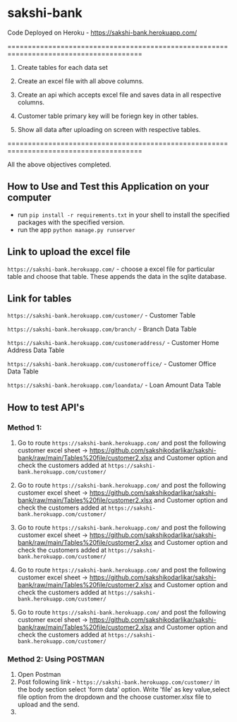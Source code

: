 # sakshi-bank


Code Deployed on Heroku - https://sakshi-bank.herokuapp.com/


=======================================================================================

1. Create tables for each data set

2. Create an excel file with all above columns.

3. Create an api which accepts excel file and saves data in all respective columns.

4. Customer table primary key will be foriegn key in other tables.

5. Show all data after uploading on screen with respective tables.

=======================================================================================

All the above objectives completed.



## How to Use and Test this Application on your computer
- run ```pip install -r requirements.txt```  in your shell to install the specified packages with the specified version.
- run the app ```python manage.py runserver```


## Link to upload the excel file

```https://sakshi-bank.herokuapp.com/```  - choose a excel file for particular table and choose that table. These appends the data in the sqlite database.

## Link for tables

```https://sakshi-bank.herokuapp.com/customer/``` - Customer Table

```https://sakshi-bank.herokuapp.com/branch/``` - Branch Data Table

```https://sakshi-bank.herokuapp.com/customeraddress/``` - Customer Home Address Data Table

```https://sakshi-bank.herokuapp.com/customeroffice/``` - Customer Office Data Table

```https://sakshi-bank.herokuapp.com/loandata/``` - Loan Amount Data Table


## How to test API's

### Method 1:

1. Go to route ```https://sakshi-bank.herokuapp.com/``` and post the following customer excel sheet -> https://github.com/sakshikodarlikar/sakshi-bank/raw/main/Tables%20file/customer2.xlsx and Customer option and check the customers added at ```https://sakshi-bank.herokuapp.com/customer/```

2. Go to route ```https://sakshi-bank.herokuapp.com/``` and post the following customer excel sheet -> https://github.com/sakshikodarlikar/sakshi-bank/raw/main/Tables%20file/customer2.xlsx and Customer option and check the customers added at ```https://sakshi-bank.herokuapp.com/customer/```

3. Go to route ```https://sakshi-bank.herokuapp.com/``` and post the following customer excel sheet -> https://github.com/sakshikodarlikar/sakshi-bank/raw/main/Tables%20file/customer2.xlsx and Customer option and check the customers added at ```https://sakshi-bank.herokuapp.com/customer/```

4. Go to route ```https://sakshi-bank.herokuapp.com/``` and post the following customer excel sheet -> https://github.com/sakshikodarlikar/sakshi-bank/raw/main/Tables%20file/customer2.xlsx and Customer option and check the customers added at ```https://sakshi-bank.herokuapp.com/customer/```

5. Go to route ```https://sakshi-bank.herokuapp.com/``` and post the following customer excel sheet -> https://github.com/sakshikodarlikar/sakshi-bank/raw/main/Tables%20file/customer2.xlsx and Customer option and check the customers added at ```https://sakshi-bank.herokuapp.com/customer/```

### Method 2: Using POSTMAN
1. Open Postman 
2. Post following link - ```https://sakshi-bank.herokuapp.com/customer/``` in the body section select 'form data' option. Write 'file' as key value,select file option from the dropdown and the choose customer.xlsx file to upload and the send.
3. 
